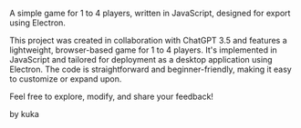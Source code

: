 A simple game for 1 to 4 players, written in JavaScript, designed for export using Electron.

This project was created in collaboration with ChatGPT 3.5 and features a lightweight, browser-based game for 1 to 4 players.
It's implemented in JavaScript and tailored for deployment as a desktop application using Electron.
The code is straightforward and beginner-friendly, making it easy to customize or expand upon.

Feel free to explore, modify, and share your feedback!

by kuka
